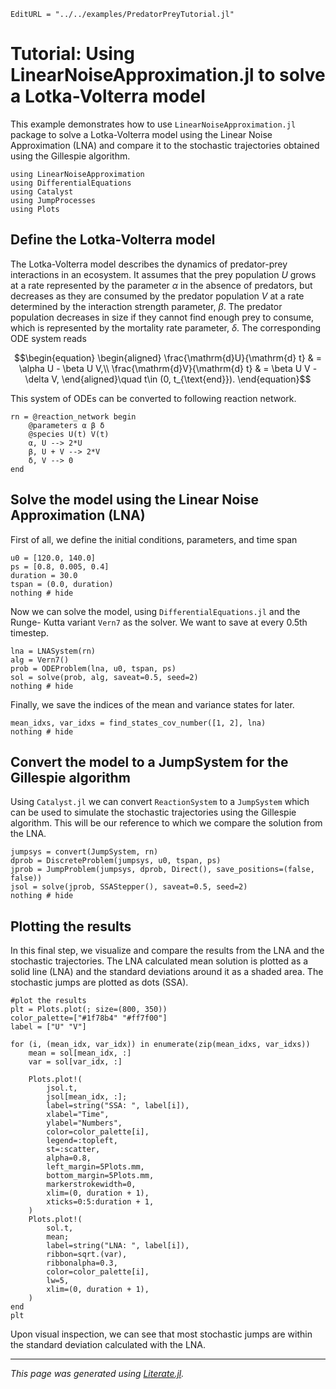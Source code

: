 ```@meta
EditURL = "../../examples/PredatorPreyTutorial.jl"
```

# Tutorial: Using LinearNoiseApproximation.jl to solve a Lotka-Volterra model

This example demonstrates how to use `LinearNoiseApproximation.jl` package
to solve a Lotka-Volterra model using the Linear Noise Approximation (LNA)
and compare it to the stochastic trajectories obtained using the Gillespie
algorithm.

````@example PredatorPreyTutorial
using LinearNoiseApproximation
using DifferentialEquations
using Catalyst
using JumpProcesses
using Plots
````

## Define the Lotka-Volterra model
The Lotka-Volterra model describes the dynamics of predator-prey
interactions in an ecosystem. It assumes that the prey population $U$ grows
at a rate represented by the parameter $\alpha$ in the absence of predators,
but decreases as they are consumed by the predator population $V$ at a rate
determined by the interaction strength parameter, $\beta$. The predator
population decreases in size if they cannot find enough prey to consume,
which is represented by the mortality rate parameter, $\delta$.
The corresponding ODE system reads

```math
\begin{equation}
	\begin{aligned}
		\frac{\mathrm{d}U}{\mathrm{d} t} & = \alpha U - \beta U V,\\
		\frac{\mathrm{d}V}{\mathrm{d} t} & = \beta U V  - \delta V,
	\end{aligned}\quad t\in (0, t_{\text{end}}).
\end{equation}
```

This system of ODEs can be converted to following reaction network.

````@example PredatorPreyTutorial
rn = @reaction_network begin
    @parameters α β δ
    @species U(t) V(t)
    α, U --> 2*U
    β, U + V --> 2*V
    δ, V --> 0
end
````

## Solve the model using the Linear Noise Approximation (LNA)
First of all, we define the initial conditions, parameters, and time span

````@example PredatorPreyTutorial
u0 = [120.0, 140.0]
ps = [0.8, 0.005, 0.4]
duration = 30.0
tspan = (0.0, duration)
nothing # hide
````

Now we can solve the model, using `DifferentialEquations.jl` and the Runge-
Kutta variant `Vern7` as the solver. We want to save at every 0.5th
timestep.

````@example PredatorPreyTutorial
lna = LNASystem(rn)
alg = Vern7()
prob = ODEProblem(lna, u0, tspan, ps)
sol = solve(prob, alg, saveat=0.5, seed=2)
nothing # hide
````

Finally, we save the indices of the mean and variance states for later.

````@example PredatorPreyTutorial
mean_idxs, var_idxs = find_states_cov_number([1, 2], lna)
nothing # hide
````

## Convert the model to a JumpSystem for the Gillespie algorithm
Using `Catalyst.jl` we can convert `ReactionSystem` to a `JumpSystem` which
can be used to simulate the stochastic trajectories using the Gillespie
algorithm. This will be our reference to which we compare the solution from
the LNA.

````@example PredatorPreyTutorial
jumpsys = convert(JumpSystem, rn)
dprob = DiscreteProblem(jumpsys, u0, tspan, ps)
jprob = JumpProblem(jumpsys, dprob, Direct(), save_positions=(false, false))
jsol = solve(jprob, SSAStepper(), saveat=0.5, seed=2)
nothing # hide
````

## Plotting the results
In this final step, we visualize and compare the results from the LNA and
the stochastic trajectories. The LNA calculated mean solution is plotted as
a solid line (LNA) and the standard deviations around it as a shaded area.
The stochastic jumps are plotted as dots (SSA).

````@example PredatorPreyTutorial
#plot the results
plt = Plots.plot(; size=(800, 350))
color_palette=["#1f78b4" "#ff7f00"]
label = ["U" "V"]

for (i, (mean_idx, var_idx)) in enumerate(zip(mean_idxs, var_idxs))
    mean = sol[mean_idx, :]
    var = sol[var_idx, :]

    Plots.plot!(
        jsol.t,
        jsol[mean_idx, :];
        label=string("SSA: ", label[i]),
        xlabel="Time",
        ylabel="Numbers",
        color=color_palette[i],
        legend=:topleft,
        st=:scatter,
        alpha=0.8,
        left_margin=5Plots.mm,
        bottom_margin=5Plots.mm,
        markerstrokewidth=0,
        xlim=(0, duration + 1),
        xticks=0:5:duration + 1,
    )
    Plots.plot!(
        sol.t,
        mean;
        label=string("LNA: ", label[i]),
        ribbon=sqrt.(var),
        ribbonalpha=0.3,
        color=color_palette[i],
        lw=5,
        xlim=(0, duration + 1),
    )
end
plt
````

Upon visual inspection, we can see that most stochastic jumps are within the
standard deviation calculated with the LNA.

---

*This page was generated using [Literate.jl](https://github.com/fredrikekre/Literate.jl).*

